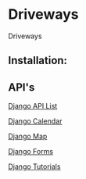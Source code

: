 # Driveways
Driveways


## Installation: 
> 


## API's 

[Django API List](https://github.com/wsvincent/awesome-django)

[Django Calendar](https://github.com/llazzaro/django-scheduler)

[Django Map](https://github.com/madisona/django-google-maps)

[Django Forms](https://github.com/django-crispy-forms/django-crispy-forms/)

[Django Tutorials](https://github.com/wsvincent/awesome-django#educational)


